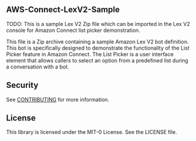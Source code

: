 ## AWS-Connect-LexV2-Sample 

TODO: This is a sample Lex V2 Zip file which can be imported in the Lex V2 console for Amazon Connect list picker demonstration.

This file is a Zip archive containing a sample Amazon Lex V2 bot definition. This bot is specifically designed to demonstrate the functionality of the List Picker feature in Amazon Connect. The List Picker is a user interface element that allows callers to select an option from a predefined list during a conversation with a bot.


## Security

See [CONTRIBUTING](CONTRIBUTING.md#security-issue-notifications) for more information.

## License

This library is licensed under the MIT-0 License. See the LICENSE file.

